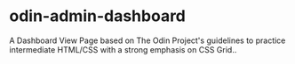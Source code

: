 # odin-admin-dashboard
A Dashboard View Page based on The Odin Project's guidelines to practice intermediate HTML/CSS with a strong emphasis on CSS Grid..
